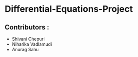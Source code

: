 # Differential-Equations-Project

## Contributors : 
* Shivani Chepuri  
* Niharika Vadlamudi 
* Anurag Sahu 

